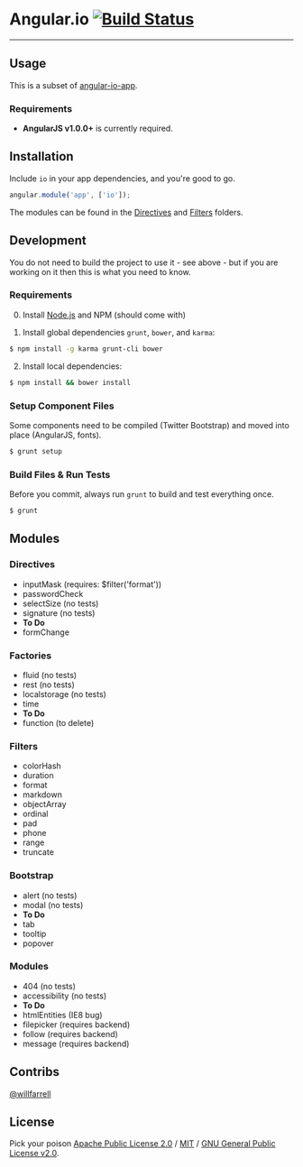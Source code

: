 # Angular.io [![Build Status](https://travis-ci.org/willfarrell/angular-io.png?branch=master)](https://travis-ci.org/willfarrell/angular-io)

***

## Usage

This is a subset of [angular-io-app](https://github.com/willfarrell/angular-io-app).

### Requirements

* **AngularJS v1.0.0+** is currently required.

## Installation

Include `io` in your app dependencies, and you're good to go.

```js
angular.module('app', ['io']);
```

The modules can be found in the [Directives](https://github.com/willfarrell/angular-io/tree/master/src/scripts/directives) and [Filters](https://github.com/willfarrell/angular-io/tree/master/src/scripts/filters) folders.

## Development

You do not need to build the project to use it - see above - but if you are working on it then this is what you need to know.

### Requirements

0. Install [Node.js](http://nodejs.org/) and NPM (should come with)

1. Install global dependencies `grunt`, `bower`, and `karma`:

```bash
$ npm install -g karma grunt-cli bower
```

2. Install local dependencies:

```bash
$ npm install && bower install
```

### Setup Component Files

Some components need to be compiled (Twitter Bootstrap) and moved into place (AngularJS, fonts).

```bash
$ grunt setup
```

### Build Files & Run Tests

Before you commit, always run `grunt` to build and test everything once.

```bash
$ grunt
```


## Modules
### Directives
- inputMask (requires: $filter('format'))
- passwordCheck
- selectSize (no tests)
- signature (no tests)
- **To Do**
 - formChange

### Factories
- fluid (no tests)
- rest (no tests)
- localstorage (no tests)
- time
- **To Do**
 - function (to delete)
 

### Filters
- colorHash
- duration
- format
- markdown
- objectArray
- ordinal
- pad
- phone
- range
- truncate

### Bootstrap
- alert (no tests)
- modal (no tests)
- **To Do** 
 - tab
 - tooltip
 - popover


### Modules
- 404 (no tests)
- accessibility (no tests)
- **To Do**
 - htmlEntities (IE8 bug)
 - filepicker (requires backend)
 - follow (requires backend)
 - message (requires backend)

## Contribs
[@willfarrell](http://willfarrell.ca)

## License
Pick your poison [Apache Public License 2.0](http://www.apache.org/licenses/LICENSE-2.0.html) / [MIT](http://opensource.org/licenses/MIT) / [GNU General Public License v2.0](http://www.gnu.org/licenses/gpl-2.0.html).